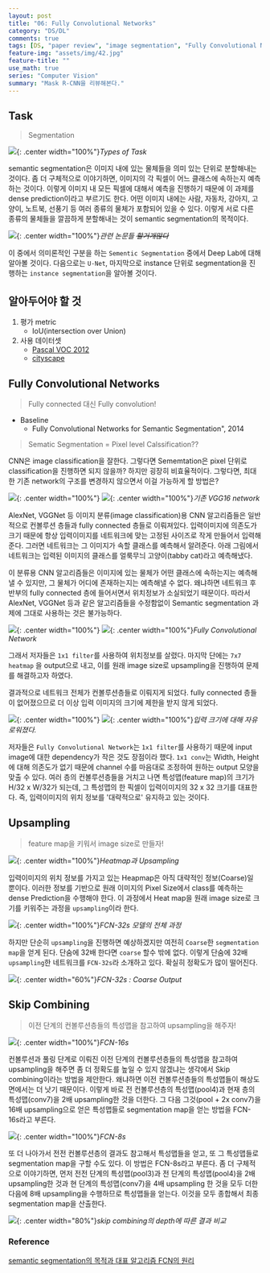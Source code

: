 ```yaml
---
layout: post
title: "06: Fully Convolutional Networks"
category: "DS/DL"
comments: true
tags: [DS, "paper review", "image segmentation", "Fully Convolutional Networks"]
feature-img: "assets/img/42.jpg"
feature-title: ""
use_math: true
series: "Computer Vision"
summary: "Mask R-CNN을 리뷰해본다."
---
```


## Task

> Segmentation

![](https://img1.daumcdn.net/thumb/R1280x0/?scode=mtistory2&fname=https%3A%2F%2Fblog.kakaocdn.net%2Fdn%2FbLRsBh%2FbtqvFWzSkG4%2FzVFXbcqvOHsbDeQ9NlkTOK%2Fimg.png){: .center width="100%"}_Types of Task_

semantic segmentation은 이미지 내에 있는 물체들을 의미 있는 단위로 분할해내는 것이다. 좀 더 구체적으로 이야기하면, 이미지의 각 픽셀이 어느 클래스에 속하는지 예측하는 것이다. 이렇게 이미지 내 모든 픽셀에 대해서 예측을 진행하기 때문에 이 과제를 dense prediction이라고 부르기도 한다. 어떤 이미지 내에는 사람, 자동차, 강아지, 고양이, 노트북, 선풍기 등 여러 종류의 물체가 포함되어 있을 수 있다. 이렇게 서로 다른 종류의 물체들을 깔끔하게 분할해내는 것이 semantic segmentation의 목적이다.

![](https://image.slidesharecdn.com/pr045deeplabsemanticsegmentation-171105113047/95/pr045-deep-labsemanticsegmentation-6-638.jpg?cb=1509881698){: .center width="100%"}_관련 논문들 ~~할거개많다~~_

이 중에서 의미론적인 구분을 하는 `Sementic Segmentation` 중에서 Deep Lab에 대해 알아볼 것이다. 다음으로는 `U-Net`, 마지막으로 instance 단위로 segmentation을 진행하는 `instance segmentation`을 알아볼 것이다.

## 알아두어야 할 것

1. 평가 metric
   - IoU(intersection over Union)
2. 사용 데이터셋
   - [Pascal VOC 2012](https://pjreddie.com/projects/pascal-voc-dataset-mirror/)
   - [cityscape](https://pjreddie.com/projects/pascal-voc-dataset-mirror/)

## Fully Convolutional Networks

> Fully connected 대신 Fully convolution!

- Baseline
  - Fully Convolutional Networks for Semantic Segmentation", 2014

> Sematic Segmentation = Pixel level Calssification??

CNN은 image classification을 잘한다. 그렇다면 Sememtation은 pixel 단위로 classification을 진행하면 되지 않을까? 하지만 굉장히 비효율적이다. 그렇다면, 최대한 기존 network의 구조를 변경하지 않으면서 이걸 가능하게 할 방법은?

![](https://image.slidesharecdn.com/pr045deeplabsemanticsegmentation-171105113047/95/pr045-deep-labsemanticsegmentation-17-638.jpg?cb=1509881698){: .center width="100%"}
![](https://img1.daumcdn.net/thumb/R1280x0/?scode=mtistory2&fname=https%3A%2F%2Fblog.kakaocdn.net%2Fdn%2FdYXtID%2FbtqvFhyuhNf%2FTf0TfXSNpXZmdbmQMzQRiK%2Fimg.png){: .center width="100%"}_기존 VGG16 network_

AlexNet, VGGNet 등 이미지 분류(image classification)용 CNN 알고리즘들은 일반적으로 컨볼루션 층들과 fully connected 층들로 이뤄져있다. 입력이미지에 의존도가 크기 때문에 항상 입력이미지를 네트워크에 맞는 고정된 사이즈로 작게 만들어서 입력해준다. 그러면 네트워크는 그 이미지가 속할 클래스를 예측해서 알려준다. 아래 그림에서 네트워크는 입력된 이미지의 클래스를 얼룩무늬 고양이(tabby cat)라고 예측해냈다.

이 분류용 CNN 알고리즘들은 이미지에 있는 물체가 어떤 클래스에 속하는지는 예측해낼 수 있지만, 그 물체가 어디에 존재하는지는 예측해낼 수 없다. 왜냐하면 네트워크 후반부의 fully connected 층에 들어서면서 위치정보가 소실되었기 때문이다. 따라서 AlexNet, VGGNet 등과 같은 알고리즘들을 수정함없이 Semantic segmentation 과제에 그대로 사용하는 것은 불가능하다.

![](https://image.slidesharecdn.com/pr045deeplabsemanticsegmentation-171105113047/95/pr045-deep-labsemanticsegmentation-19-638.jpg?cb=1509881698){: .center width="100%"}
![](https://img1.daumcdn.net/thumb/R1280x0/?scode=mtistory2&fname=https%3A%2F%2Fblog.kakaocdn.net%2Fdn%2FcSbIVE%2FbtqvI5YqCii%2Fk6AP2w27BjDtdEQYKgu5Tk%2Fimg.png){: .center width="100%"}_Fully Convolutional Network_

그래서 저자들은 `1x1 filter`를 사용하여 위치정보를 살렸다. 마지막 단에는 `7x7 heatmap` 을 output으로 내고, 이를 원래 image size로 upsampling을 진행하여 문제를 해결하고자 하였다.

결과적으로 네트워크 전체가 컨볼루션층들로 이뤄지게 되었다. fully connected 층들이 없어졌으므로 더 이상 입력 이미지의 크기에 제한을 받지 않게 되었다.

![](https://image.slidesharecdn.com/pr045deeplabsemanticsegmentation-171105113047/95/pr045-deep-labsemanticsegmentation-20-638.jpg?cb=1509881698){: .center width="100%"}
![](https://img1.daumcdn.net/thumb/R1280x0/?scode=mtistory2&fname=https%3A%2F%2Fblog.kakaocdn.net%2Fdn%2FbFIfAW%2FbtqvHhd0D3s%2FFIyW7ZKEzL1DFOjk0EfFA1%2Fimg.png){: .center width="100%"}_입력 크기에 대해 자유로워졌다._

저자들은 `Fully Convolutional Network`는 `1x1 filter`를 사용하기 때문에 input image에 대한 dependency가 작은 것도 장점이라 했다. `1x1 conv`는 Width, Height에 대해 의존도가 없기 때문에 channel 수를 마음대로 조정하여 원하는 output 모양을 맞출 수 있다. 여러 층의 컨볼루션층들을 거치고 나면 특성맵(feature map)의 크기가 H/32 x W/32가 되는데, 그 특성맵의 한 픽셀이 입력이미지의 32 x 32 크기를 대표한다. 즉, 입력이미지의 위치 정보를 '대략적으로' 유지하고 있는 것이다.

## Upsampling

> feature map을 키워서 image size로 만들자!

![](https://img1.daumcdn.net/thumb/R1280x0/?scode=mtistory2&fname=https%3A%2F%2Fblog.kakaocdn.net%2Fdn%2Fc2rRKu%2FbtqvFhluGR4%2FL0t8Da4wcUNJzkxPmzH6tk%2Fimg.jpg){: .center width="100%"}_Heatmap과 Upsampling_

입력이미지의 위치 정보를 가지고 있는 Heapmap은 아직 대략적인 정보(Coarse)일 뿐이다. 이러한 정보를 기반으로 원래 이미지의 Pixel Size에서 class를 예측하는 dense Prediction을 수행해야 한다. 이 과정에서 Heat map을 원래 image size로 크기를 키워주는 과정을 `upsampling`이라 한다.

![](https://img1.daumcdn.net/thumb/R1280x0/?scode=mtistory2&fname=https%3A%2F%2Fblog.kakaocdn.net%2Fdn%2FbwdTpY%2FbtqvHixmi52%2FBq3qFblKq2M59qH3DTQ6Xk%2Fimg.jpg){: .center width="100%"}_FCN-32s 모델의 전체 과정_

하지만 단순히 `upsampling`을 진행하면 예상하겠지만 여전히 `Coarse`한 `segmentation map`을 얻게 된다. 단숨에 32배 한다면 `coarse` 할수 밖에 없다. 이렇게 단숨에 32배 `upsampling`한 네트워크를 `FCN-32s`라 소개하고 있다. 확실히 정확도가 많이 떨어진다.

![](https://img1.daumcdn.net/thumb/R1280x0/?scode=mtistory2&fname=https%3A%2F%2Fblog.kakaocdn.net%2Fdn%2Fc8w6Q4%2FbtqvIl8hnlM%2FluT2LiEWwy1s6C6iBLOB9K%2Fimg.png){: .center width="60%"}_FCN-32s : Coarse Output_

## Skip Combining

> 이전 단계의 컨볼루션층들의 특성맵을 참고하여 upsampling을 해주자!

![](https://img1.daumcdn.net/thumb/R1280x0/?scode=mtistory2&fname=https%3A%2F%2Fblog.kakaocdn.net%2Fdn%2FIGdNu%2FbtqvIlt4uDG%2FfcPrxA9rRuGSK0k7urG1SK%2Fimg.jpg){: .center width="100%"}_FCN-16s_

컨볼루션과 풀링 단계로 이뤄진 이전 단계의 컨볼루션층들의 특성맵을 참고하여 upsampling을 해주면 좀 더 정확도를 높일 수 있지 않겠냐는 생각에서 Skip combining이라는 방법을 제안한다. 왜냐하면 이전 컨볼루션층들의 특성맵들이 해상도 면에서는 더 낫기 때문이다. 이렇게 바로 전 컨볼루션층의 특성맵(pool4)과 현재 층의 특성맵(conv7)을 2배 upsampling한 것을 더한다. 그 다음 그것(pool + 2x conv7)을 16배 upsampling으로 얻은 특성맵들로 segmentation map을 얻는 방법을 FCN-16s라고 부른다.

![](https://img1.daumcdn.net/thumb/R1280x0/?scode=mtistory2&fname=https%3A%2F%2Fblog.kakaocdn.net%2Fdn%2FcUvGlz%2FbtqvJ6CMaea%2FmhXVZg7xJk9rEdLR7KRgWk%2Fimg.jpg){: .center width="100%"}_FCN-8s_

또 더 나아가서 전전 컨볼루션층의 결과도 참고해서 특성맵들을 얻고, 또 그 특성맵들로 segmentation map을 구할 수도 있다. 이 방법은 FCN-8s라고 부른다. 좀 더 구체적으로 이야기하면, 먼저 전전 단계의 특성맵(pool3)과 전 단계의 특성맵(pool4)을 2배 upsampling한 것과 현 단계의 특성맵(conv7)을 4배 upsampling 한 것을 모두 더한 다음에 8배 upsampling을 수행하므로 특성맵들을 얻는다. 이것을 모두 종합해서 최종 segmentation map을 산출한다.

![](https://img1.daumcdn.net/thumb/R1280x0/?scode=mtistory2&fname=https%3A%2F%2Fblog.kakaocdn.net%2Fdn%2FpU9Xh%2FbtqvGCXt7hJ%2FyFa9DNVZi99eGvVoBXut8k%2Fimg.png){: .center width="80%"}_skip combining의 depth에 따른 결과 비교_

### Reference

[semantic segmentation의 목적과 대표 알고리즘 FCN의 원리](https://bskyvision.com/491)
